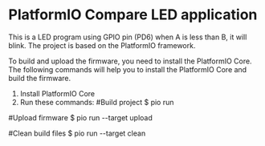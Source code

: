 # PlatformIO Compare LED application
This is a LED  program using GPIO pin (PD6) when A is less than B, it will blink. The project is based on the PlatformIO framework.

To build and upload the firmware, you need to install the PlatformIO Core. The following commands will help you to install the PlatformIO Core and build the firmware.

1. Install PlatformIO Core
2. Run these commands:
  #Build project
  $ pio run
  
  #Upload firmware
  $ pio run --target upload
  
  #Clean build files
  $ pio run --target clean
